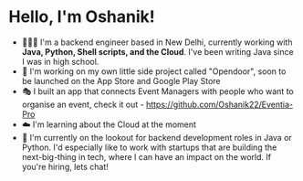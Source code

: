 # Hello, I'm Oshanik!

 - 🧑🏻‍💻 I'm a backend engineer based in New Delhi, currently working with **Java, Python, Shell scripts, and the Cloud**. I've been writing Java since I was in high school.
 - 🚪 I'm working on my own little side project called "Opendoor", soon to be launched on the App Store and Google Play Store
 - 🎭 I built an app that connects Event Managers with people who want to organise an event, check it out - https://github.com/Oshanik22/Eventia-Pro
 - ☁️ I'm learning about the Cloud at the moment
 - 🎯 I'm currently on the lookout for backend development roles in Java or Python. I'd especially like to work with startups that are building the next-big-thing in tech, where I can have an impact on the world. If you're hiring, lets chat!
